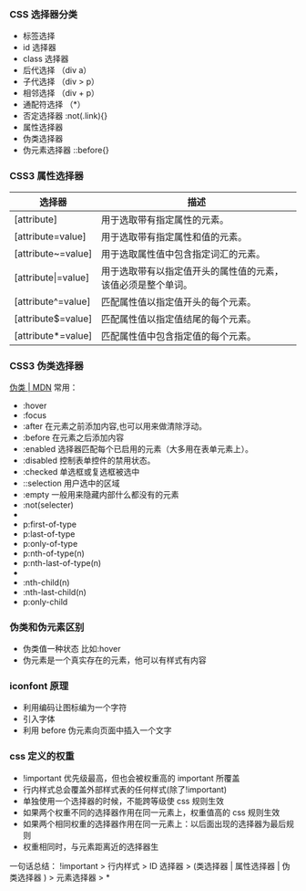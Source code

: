 ### CSS 选择器分类

- 标签选择
- id 选择器
- class 选择器
- 后代选择 （div a）
- 子代选择 （div > p）
- 相邻选择 （div + p）
- 通配符选择 （\*）
- 否定选择器 :not(.link){}
- 属性选择器
- 伪类选择器
- 伪元素选择器 ::before{}

### CSS3 属性选择器

| 选择器              | 描述                                                         |
| ------------------- | ------------------------------------------------------------ |
| [attribute]         | 用于选取带有指定属性的元素。                                 |
| [attribute=value]   | 用于选取带有指定属性和值的元素。                             |
| [attribute~=value]  | 用于选取属性值中包含指定词汇的元素。                         |
| [attribute\|=value] | 用于选取带有以指定值开头的属性值的元素，该值必须是整个单词。 |
| [attribute^=value]  | 匹配属性值以指定值开头的每个元素。                           |
| [attribute$=value]  | 匹配属性值以指定值结尾的每个元素。                           |
| [attribute*=value]  | 匹配属性值中包含指定值的每个元素。                           |

### CSS3 伪类选择器

[伪类 | MDN](https://developer.mozilla.org/zh-CN/docs/Web/CSS/Pseudo-classes#%E6%A0%87%E5%87%86%E4%BC%AA%E7%B1%BB%E7%B4%A2%E5%BC%95)
常用：

- :hover
- :focus
- :after 在元素之前添加内容,也可以用来做清除浮动。
- :before 在元素之后添加内容
- :enabled 选择器匹配每个已启用的元素（大多用在表单元素上）。
- :disabled 控制表单控件的禁用状态。
- :checked 单选框或复选框被选中
- ::selection 用户选中的区域
- :empty 一般用来隐藏内部什么都没有的元素
- :not(selecter)
-
- p:first-of-type
- p:last-of-type
- p:only-of-type
- p:nth-of-type(n)
- p:nth-last-of-type(n)
-
- :nth-child(n)
- :nth-last-child(n)
- p:only-child

### 伪类和伪元素区别

- 伪类值一种状态 比如:hover
- 伪元素是一个真实存在的元素，他可以有样式有内容

### iconfont 原理

- 利用编码让图标编为一个字符
- 引入字体
- 利用 before 伪元素向页面中插入一个文字

### css 定义的权重

- !important 优先级最高，但也会被权重高的 important 所覆盖
- 行内样式总会覆盖外部样式表的任何样式(除了!important)
- 单独使用一个选择器的时候，不能跨等级使 css 规则生效
- 如果两个权重不同的选择器作用在同一元素上，权重值高的 css 规则生效
- 如果两个相同权重的选择器作用在同一元素上：以后面出现的选择器为最后规则
- 权重相同时，与元素距离近的选择器生

一句话总结：
!important > 行内样式 > ID 选择器 > (类选择器 | 属性选择器 | 伪类选择器 ) > 元素选择器 > \*



